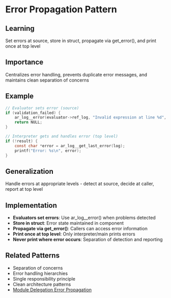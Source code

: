 # Error Propagation Pattern

## Learning
Set errors at source, store in struct, propagate via get_error(), and print once at top level

## Importance
Centralizes error handling, prevents duplicate error messages, and maintains clean separation of concerns

## Example
```c
// Evaluator sets error (source)
if (validation_failed) {
    ar_log__error(evaluator->ref_log, "Invalid expression at line %d", line);
    return NULL;
}

// Interpreter gets and handles error (top level)
if (!result) {
    const char *error = ar_log__get_last_error(log);
    printf("Error: %s\n", error);
}
```

## Generalization
Handle errors at appropriate levels - detect at source, decide at caller, report at top level

## Implementation
- **Evaluators set errors**: Use ar_log__error() when problems detected
- **Store in struct**: Error state maintained in component
- **Propagate via get_error()**: Callers can access error information
- **Print once at top level**: Only interpreter/main prints errors
- **Never print where error occurs**: Separation of detection and reporting

## Related Patterns
- Separation of concerns
- Error handling hierarchies
- Single responsibility principle
- Clean architecture patterns
- [Module Delegation Error Propagation](module-delegation-error-propagation.md)